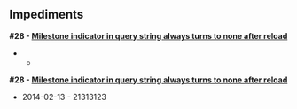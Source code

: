 ## Impediments

__#28 - [Milestone indicator in query string always turns to none after reload](https://github.com/ciuliot/github-tracker/issues/28)__

*  - 
__#28 - [Milestone indicator in query string always turns to none after reload](https://github.com/ciuliot/github-tracker/issues/28)__

* 2014-02-13 - 21313123
